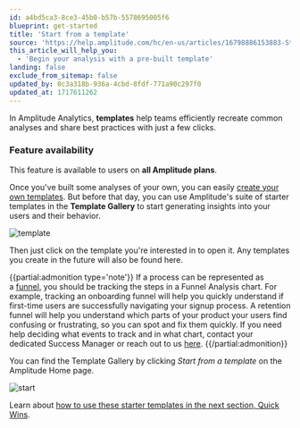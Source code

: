 ```yaml
---
id: a4bd5ca3-8ce3-45b0-b57b-5578695005f6
blueprint: get-started
title: 'Start from a template'
source: 'https://help.amplitude.com/hc/en-us/articles/16798886153883-Start-from-a-template'
this_article_will_help_you:
  - 'Begin your analysis with a pre-built template'
landing: false
exclude_from_sitemap: false
updated_by: 0c3a318b-936a-4cbd-8fdf-771a90c297f0
updated_at: 1717611262
---
```

In Amplitude Analytics, **templates** help teams efficiently recreate common analyses and share best practices with just a few clicks.

### Feature availability

This feature is available to users on **all Amplitude plans**.

Once you've built some analyses of your own, you can easily [create your own templates](/docs/analytics/templates). But before that day, you can use Amplitude's suite of starter templates in the **Template Gallery** to start generating insights into your users and their behavior.

![template](/docs/output/img/get-started/template.png)

Then just click on the template you're interested in to open it. Any templates you create in the future will also be found here.

{{partial:admonition type='note'}}
If a process can be represented as a [funnel](https://help.amplitude.com/hc/en-us/articles/360039976531), you should be tracking the steps in a Funnel Analysis chart. For example, tracking an onboarding funnel will help you quickly understand if first-time users are successfully navigating your signup process. A retention funnel will help you understand which parts of your product your users find confusing or frustrating, so you can spot and fix them quickly. If you need help deciding what events to track and in what chart, contact your dedicated Success Manager or reach out to us [here](https://help.amplitude.com/hc/en-us/requests/new).
{{/partial:admonition}}

You can find the Template Gallery by clicking *Start from a template* on the Amplitude Home page.

![start](/docs/output/img/get-started/start.png)

Learn about [how to use these starter templates in the next section, Quick Wins](https://help.amplitude.com/hc/en-us/sections/16796463058587-4-Quick-wins-Get-value-from-Amplitude-right-now).
